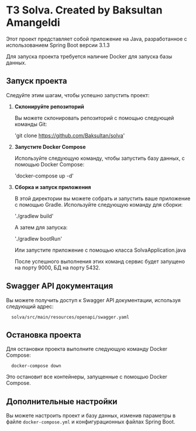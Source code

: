 # ТЗ Solva. Created by Baksultan Amangeldi

Этот проект представляет собой приложение на Java, разработанное с использованием Spring Boot версии 3.1.3 

Для запуска проекта требуется наличие Docker для запуска базы данных.


## Запуск проекта
Следуйте этим шагам, чтобы успешно запустить проект:

1. **Склонируйте репозиторий**

   
   Вы можете склонировать репозиторий с помощью следующей команды Git: 
   
      'git clone https://github.com/Baksultan/solva'


2. **Запустите Docker Compose**

   
   Используйте следующую команду, чтобы запустить базу данных, с помощью Docker Compose:
   
      'docker-compose up -d'

3. **Сборка и запуск приложения**


   В этой директории вы можете собрать и запустить ваше приложение с помощью Gradle. Используйте следующую команду для сборки:

      './gradlew build'

   
   А затем для запуска:

      './gradlew bootRun'

   Или запустите приложение с помощью класса SolvaApplication.java

   После успешного выполнения этих команд сервис будет запущено на порту 9000, БД на порту 5432.


## Swagger API документация
   
   Вы можете получить доступ к Swagger API документации, используя следующий адрес:
   
      solva/src/main/resources/openapi/swagger.yaml


## Остановка проекта
   
   Для остановки проекта выполните следующую команду Docker Compose:
   
      docker-compose down

Это остановит все контейнеры, запущенные с помощью Docker Compose.

## Дополнительные настройки
Вы можете настроить проект и базу данных, изменив параметры в файле `docker-compose.yml` и конфигурационных файлах Spring Boot.
##




